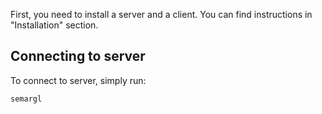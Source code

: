 First, you need to install a server and a client. You can find instructions in "Installation" section.

## Connecting to server

To connect to server, simply run:
```bash
semargl
```